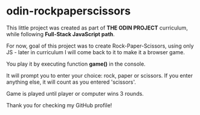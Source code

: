 # odin-rockpaperscissors

This little project was created as part of **THE ODIN PROJECT** curriculum, while following **Full-Stack JavaScript path**.

For now, goal of this project was to create Rock-Paper-Scissors, using only JS - later in curriculum I will come back to it to make it a browser game.

You play it by executing function **game()** in the console.

It will prompt you to enter your choice: rock, paper or scissors. If you enter anything else, it will count as you entered 'scissors'.

Game is played until player or computer wins 3 rounds.

Thank you for checking my GitHub profile!